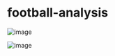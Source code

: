 # football-analysis

![image](https://github.com/user-attachments/assets/44969a0d-dd96-4a14-8f1f-5e4d6c97283e)

![image](https://github.com/user-attachments/assets/53a9488b-5563-4752-b48f-536ee4b41966)

